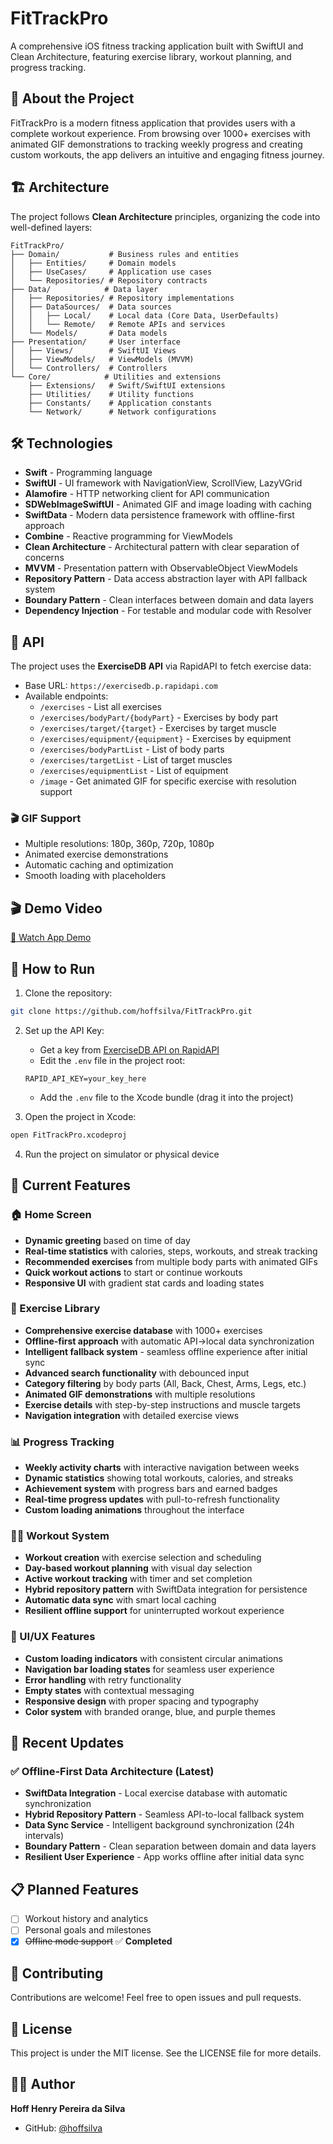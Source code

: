 # FitTrackPro

A comprehensive iOS fitness tracking application built with SwiftUI and Clean Architecture, featuring exercise library, workout planning, and progress tracking.

## 📱 About the Project

FitTrackPro is a modern fitness application that provides users with a complete workout experience. From browsing over 1000+ exercises with animated GIF demonstrations to tracking weekly progress and creating custom workouts, the app delivers an intuitive and engaging fitness journey.

## 🏗️ Architecture

The project follows **Clean Architecture** principles, organizing the code into well-defined layers:

```
FitTrackPro/
├── Domain/           # Business rules and entities
│   ├── Entities/     # Domain models
│   ├── UseCases/     # Application use cases
│   └── Repositories/ # Repository contracts
├── Data/            # Data layer
│   ├── Repositories/ # Repository implementations
│   ├── DataSources/  # Data sources
│   │   ├── Local/    # Local data (Core Data, UserDefaults)
│   │   └── Remote/   # Remote APIs and services
│   └── Models/       # Data models
├── Presentation/     # User interface
│   ├── Views/        # SwiftUI Views
│   ├── ViewModels/   # ViewModels (MVVM)
│   └── Controllers/  # Controllers
└── Core/            # Utilities and extensions
    ├── Extensions/   # Swift/SwiftUI extensions
    ├── Utilities/    # Utility functions
    ├── Constants/    # Application constants
    └── Network/      # Network configurations
```

## 🛠️ Technologies

- **Swift** - Programming language
- **SwiftUI** - UI framework with NavigationView, ScrollView, LazyVGrid
- **Alamofire** - HTTP networking client for API communication
- **SDWebImageSwiftUI** - Animated GIF and image loading with caching
- **SwiftData** - Modern data persistence framework with offline-first approach
- **Combine** - Reactive programming for ViewModels
- **Clean Architecture** - Architectural pattern with clear separation of concerns
- **MVVM** - Presentation pattern with ObservableObject ViewModels
- **Repository Pattern** - Data access abstraction layer with API fallback system
- **Boundary Pattern** - Clean interfaces between domain and data layers
- **Dependency Injection** - For testable and modular code with Resolver

## 🔧 API

The project uses the **ExerciseDB API** via RapidAPI to fetch exercise data:
- Base URL: `https://exercisedb.p.rapidapi.com`
- Available endpoints:
  - `/exercises` - List all exercises
  - `/exercises/bodyPart/{bodyPart}` - Exercises by body part
  - `/exercises/target/{target}` - Exercises by target muscle
  - `/exercises/equipment/{equipment}` - Exercises by equipment
  - `/exercises/bodyPartList` - List of body parts
  - `/exercises/targetList` - List of target muscles
  - `/exercises/equipmentList` - List of equipment
  - `/image` - Get animated GIF for specific exercise with resolution support

### 🎬 GIF Support
- Multiple resolutions: 180p, 360p, 720p, 1080p
- Animated exercise demonstrations
- Automatic caching and optimization
- Smooth loading with placeholders

## 🎬 Demo Video

[📱 Watch App Demo](demo-fittrackpro.mov)

## 🚀 How to Run

1. Clone the repository:
```bash
git clone https://github.com/hoffsilva/FitTrackPro.git
```

2. Set up the API Key:
   - Get a key from [ExerciseDB API on RapidAPI](https://rapidapi.com/justin-WFnsXH_t6/api/exercisedb)
   - Edit the `.env` file in the project root:
   ```
   RAPID_API_KEY=your_key_here
   ```
   - Add the `.env` file to the Xcode bundle (drag it into the project)

3. Open the project in Xcode:
```bash
open FitTrackPro.xcodeproj
```

4. Run the project on simulator or physical device

## 🚀 Current Features

### 🏠 Home Screen
- **Dynamic greeting** based on time of day
- **Real-time statistics** with calories, steps, workouts, and streak tracking
- **Recommended exercises** from multiple body parts with animated GIFs
- **Quick workout actions** to start or continue workouts
- **Responsive UI** with gradient stat cards and loading states

### 💪 Exercise Library
- **Comprehensive exercise database** with 1000+ exercises
- **Offline-first approach** with automatic API→local data synchronization
- **Intelligent fallback system** - seamless offline experience after initial sync
- **Advanced search functionality** with debounced input
- **Category filtering** by body parts (All, Back, Chest, Arms, Legs, etc.)
- **Animated GIF demonstrations** with multiple resolutions
- **Exercise details** with step-by-step instructions and muscle targets
- **Navigation integration** with detailed exercise views

### 📊 Progress Tracking
- **Weekly activity charts** with interactive navigation between weeks
- **Dynamic statistics** showing total workouts, calories, and streaks
- **Achievement system** with progress bars and earned badges
- **Real-time progress updates** with pull-to-refresh functionality
- **Custom loading animations** throughout the interface

### 🏋️‍♂️ Workout System
- **Workout creation** with exercise selection and scheduling
- **Day-based workout planning** with visual day selection
- **Active workout tracking** with timer and set completion
- **Hybrid repository pattern** with SwiftData integration for persistence
- **Automatic data sync** with smart local caching
- **Resilient offline support** for uninterrupted workout experience

### 🎨 UI/UX Features
- **Custom loading indicators** with consistent circular animations
- **Navigation bar loading states** for seamless user experience
- **Error handling** with retry functionality
- **Empty states** with contextual messaging
- **Responsive design** with proper spacing and typography
- **Color system** with branded orange, blue, and purple themes

## 🚀 Recent Updates

### ✅ Offline-First Data Architecture (Latest)
- **SwiftData Integration** - Local exercise database with automatic synchronization
- **Hybrid Repository Pattern** - Seamless API-to-local fallback system
- **Data Sync Service** - Intelligent background synchronization (24h intervals)
- **Boundary Pattern** - Clean separation between domain and data layers
- **Resilient User Experience** - App works offline after initial data sync

## 📋 Planned Features

- [ ] Workout history and analytics
- [ ] Personal goals and milestones
- [x] ~~Offline mode support~~ ✅ **Completed**

## 🤝 Contributing

Contributions are welcome! Feel free to open issues and pull requests.

## 📄 License

This project is under the MIT license. See the LICENSE file for more details.

## 👨‍💻 Author

**Hoff Henry Pereira da Silva**
- GitHub: [@hoffsilva](https://github.com/hoffsilva)